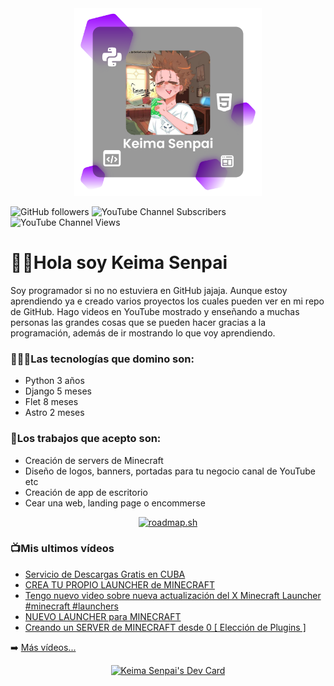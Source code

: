 <div align="center">
    <img src="./public/Logo.png" alt="KeimaSenpai" height="300">
</div>

![GitHub followers](https://img.shields.io/github/followers/KeimaSenpai?style=for-the-badge&label=GitHub%20Followers&color=%239900FF)
![YouTube Channel Subscribers](https://img.shields.io/youtube/channel/subscribers/UCgHO7K8MCGOFDsK_WTr5vdQ?style=for-the-badge&color=%23FC4850)
![YouTube Channel Views](https://img.shields.io/youtube/channel/views/UCgHO7K8MCGOFDsK_WTr5vdQ?style=for-the-badge&color=%23FC4850)



# 👋🏻Hola soy Keima Senpai

Soy programador si no no estuviera en GitHub jajaja. Aunque estoy aprendiendo ya e creado varios proyectos los cuales pueden ver en mi repo de GitHub. Hago videos en YouTube mostrado y enseñando a muchas personas las grandes cosas que se pueden hacer gracias a la programación, además de ir mostrando lo que voy aprendiendo.

### 👨🏻‍💻Las tecnologías que domino son:

- Python 3 años
- Django 5 meses
- Flet 8 meses
- Astro 2 meses

### 💼Los trabajos que acepto son:

- Creación de servers de Minecraft
- Diseño de logos, banners, portadas para tu negocio canal de YouTube etc
- Creación de app de escritorio
- Cear una web, landing page o encommerse

<div align="center">
    <a href="https://roadmap.sh"><img src="https://api.roadmap.sh/v1-badge/tall/660b945bda1671f986fd3d50?variant=dark" alt="roadmap.sh"/></a>
</div>

### 📺Mis ultimos vídeos
<!-- YOUTUBE:START -->
- [Servicio de Descargas Gratis en CUBA](https://www.youtube.com/watch?v=YztcnMQkv7E)
- [CREA TU PROPIO LAUNCHER de MINECRAFT](https://www.youtube.com/watch?v=5FmjSubDRyw)
- [Tengo nuevo video sobre nueva actualización del X Minecraft Launcher #minecraft #launchers](https://www.youtube.com/watch?v=j0BC_Xdkrow)
- [NUEVO LAUNCHER para MINECRAFT](https://www.youtube.com/watch?v=3ql5j02x0IQ)
- [Creando un SERVER de MINECRAFT desde 0 [ Elección de Plugins ]](https://www.youtube.com/watch?v=WqCGpiXZo4A)
<!-- YOUTUBE:END -->
➡️ [Más vídeos...](https://www.youtube.com/@KeimaSenpaiYT)

<div align="center">
    <a href="https://app.daily.dev/keimasenpai"><img src="https://api.daily.dev/devcards/v2/6cjMpQzvs9Y0GL0tJCpAO.png?type=wide&r=iyy" width="652" alt="Keima Senpai's Dev Card"/></a>
</div>
